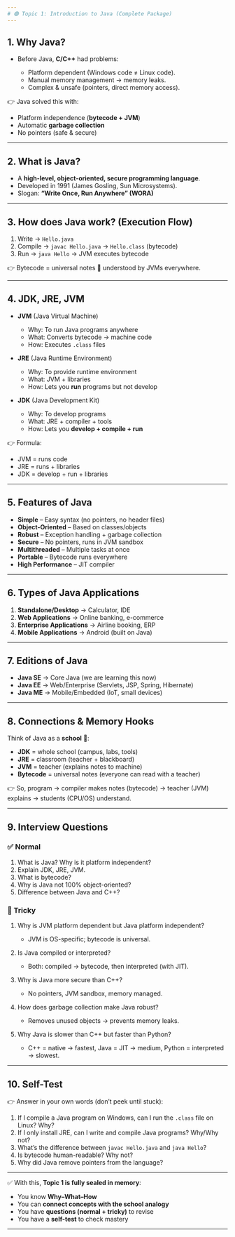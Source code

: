 ```yaml
---
# 🟢 Topic 1: Introduction to Java (Complete Package)
---
```


## 1. Why Java?

- Before Java, **C/C++** had problems:

  - Platform dependent (Windows code ≠ Linux code).
  - Manual memory management → memory leaks.
  - Complex & unsafe (pointers, direct memory access).

👉 Java solved this with:

- Platform independence (**bytecode + JVM**)
- Automatic **garbage collection**
- No pointers (safe & secure)

---

## 2. What is Java?

- A **high-level, object-oriented, secure programming language**.
- Developed in 1991 (James Gosling, Sun Microsystems).
- Slogan: **“Write Once, Run Anywhere” (WORA)**

---

## 3. How does Java work? (Execution Flow)

1. Write → `Hello.java`
2. Compile → `javac Hello.java` → `Hello.class` (bytecode)
3. Run → `java Hello` → JVM executes bytecode

👉 Bytecode = universal notes 📝 understood by JVMs everywhere.

---

## 4. JDK, JRE, JVM

- **JVM** (Java Virtual Machine)

  - Why: To run Java programs anywhere
  - What: Converts bytecode → machine code
  - How: Executes `.class` files

- **JRE** (Java Runtime Environment)

  - Why: To provide runtime environment
  - What: JVM + libraries
  - How: Lets you **run** programs but not develop

- **JDK** (Java Development Kit)

  - Why: To develop programs
  - What: JRE + compiler + tools
  - How: Lets you **develop + compile + run**

👉 Formula:

- JVM = runs code
- JRE = runs + libraries
- JDK = develop + run + libraries

---

## 5. Features of Java

- **Simple** – Easy syntax (no pointers, no header files)
- **Object-Oriented** – Based on classes/objects
- **Robust** – Exception handling + garbage collection
- **Secure** – No pointers, runs in JVM sandbox
- **Multithreaded** – Multiple tasks at once
- **Portable** – Bytecode runs everywhere
- **High Performance** – JIT compiler

---

## 6. Types of Java Applications

1. **Standalone/Desktop** → Calculator, IDE
2. **Web Applications** → Online banking, e-commerce
3. **Enterprise Applications** → Airline booking, ERP
4. **Mobile Applications** → Android (built on Java)

---

## 7. Editions of Java

- **Java SE** → Core Java (we are learning this now)
- **Java EE** → Web/Enterprise (Servlets, JSP, Spring, Hibernate)
- **Java ME** → Mobile/Embedded (IoT, small devices)

---

## 8. Connections & Memory Hooks

Think of Java as a **school** 🏫:

- **JDK** = whole school (campus, labs, tools)
- **JRE** = classroom (teacher + blackboard)
- **JVM** = teacher (explains notes to machine)
- **Bytecode** = universal notes (everyone can read with a teacher)

👉 So, program → compiler makes notes (bytecode) → teacher (JVM) explains → students (CPU/OS) understand.

---

## 9. Interview Questions

### ✅ Normal

1. What is Java? Why is it platform independent?
2. Explain JDK, JRE, JVM.
3. What is bytecode?
4. Why is Java not 100% object-oriented?
5. Difference between Java and C++?

### 🔑 Tricky

1. Why is JVM platform dependent but Java platform independent?

   - JVM is OS-specific; bytecode is universal.

2. Is Java compiled or interpreted?

   - Both: compiled → bytecode, then interpreted (with JIT).

3. Why is Java more secure than C++?

   - No pointers, JVM sandbox, memory managed.

4. How does garbage collection make Java robust?

   - Removes unused objects → prevents memory leaks.

5. Why Java is slower than C++ but faster than Python?

   - C++ = native → fastest, Java = JIT → medium, Python = interpreted → slowest.

---

## 10. Self-Test

👉 Answer in your own words (don’t peek until stuck):

1. If I compile a Java program on Windows, can I run the `.class` file on Linux? Why?
2. If I only install JRE, can I write and compile Java programs? Why/Why not?
3. What’s the difference between `javac Hello.java` and `java Hello`?
4. Is bytecode human-readable? Why not?
5. Why did Java remove pointers from the language?

---

✅ With this, **Topic 1 is fully sealed in memory**:

- You know **Why–What–How**
- You can **connect concepts with the school analogy**
- You have **questions (normal + tricky)** to revise
- You have a **self-test** to check mastery

---
